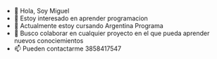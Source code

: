 - 👋 Hola, Soy Miguel
- 👀 Estoy interesado en aprender programacion
- 🌱 Actualmente estoy cursando Argentina Programa
- 💞️ Busco colaborar en cualquier proyecto en el que pueda aprender nuevos conociemientos
- 📫 Pueden contactarme 3858417547

<!---
webMiguel/webMiguel is a ✨ special ✨ repository because its `README.md` (this file) appears on your GitHub profile.
You can click the Preview link to take a look at your changes.
--->
